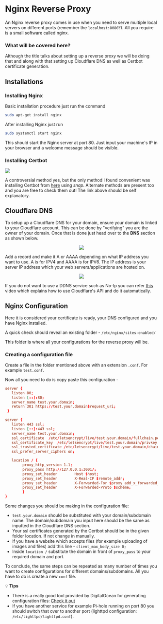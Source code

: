 # Nginx Reverse Proxy
An Nginx reverse proxy comes in use when you need to serve multiple local servers on different ports (remember the `localhost:8080`?). All you require is a small software called nginx.

### What will be covered here?
Although the title talks about setting up a reverse proxy we will be doing that and along with that setting up Cloudflare DNS as well as Certbot certificate generation.

## Installations
### Installing Nginx
Basic installation procedure just run the command 
```bash
sudo apt-get install nginx
```

After installing Nginx just run 
```bash
sudo systemctl start nginx
```
This should start the Nginx server at port 80. Just input your machine's IP in your browser and a welcome message should be visible.

### Installing Certbot
<div>
<img src="https://i.imgur.com/K5841WW.png">
</div>

A controversial method yes, but the only method I found convenient was installing Certbot from [here](https://certbot.eff.org/lets-encrypt/) using *snap*. Alternate methods are present too and you are free to check them out! The link above should be self explanatory.

## Cloudflare DNS
To setup up a Cloudflare DNS for your domain, ensure your domain is linked to your Cloudflare account. This can be done by "verifying" you are the owner of your domain. Once that is done just head over to the **DNS** section as shown below.

<div align=center>
<img src="https://i.imgur.com/8LGmJC9.png">
</div>

Add a record and make it A or AAAA depending on what IP address you want to use. A is for IPV4 and AAAA is for IPV6. The IP address is your server IP address which your web servers/applications are hosted on.

<div align=center>
<img src="https://i.imgur.com/tq4l1Jp.png">
</div>

If you do not want to use a DDNS service such as No-Ip you can refer [this](https://www.youtube.com/watch?v=rI-XxnyWFnM) video which explains how to use Cloudflare's API and do it automatically.

## Nginx Configuration
Here it is considered your certificate is ready, your DNS configured and you have Nginx installed.

A quick check should reveal an existing folder - `/etc/nginx/sites-enabled/`

This folder is where all your configurations for the reverse proxy will be.

### Creating a configuration file
Create a file in the folder mentioned above with an extension `.conf`. For example `test.conf`.

Now all you need to do is copy paste this configuration -
```conf
server {
   listen 80;
   listen [::]:80;
   server_name test.your.domain;
   return 301 https://test.your.domain$request_uri;
 }

server {
   listen 443 ssl;
   listen [::]:443 ssl;
   server_name test.your.domain;
   ssl_certificate  /etc/letsencrypt/live/test.your.domain/fullchain.pem;
   ssl_certificate_key  /etc/letsencrypt/live/test.your.domain/privkey.pem;
   ssl_trusted_certificate /etc/letsencrypt/live/test.your.domain/chain.pem;
   ssl_prefer_server_ciphers on;

   location / {
        proxy_http_version 1.1;
        proxy_pass http://127.0.0.1:3001/;
        proxy_set_header        Host $host;
        proxy_set_header        X-Real-IP $remote_addr;
        proxy_set_header        X-Forwarded-For $proxy_add_x_forwarded_for;
        proxy_set_header        X-Forwarded-Proto $scheme;
        }
}
```

Some changes you should be making in the configuration file:

- `test.your.domain` should be substituted with your domain/subdomain name. The domain/subdomain you input here should be the same as inputted in the Cloudflare DNS section.
- Your ssl certificates generated by the Certbot should be in the given folder location. If not change in manually.
- If you have a website which accepts files (for example uploading of images and files) add this line - `client_max_body_size 0;`
- Inside `location /` substitute the domain in front of `proxy_pass` to your required domain and port.

To conclude, the same steps can be repeated as many number of times you want to create configurations for different domains/subdomains. All you have to do is create a new `conf` file.

💡 **Tips**

- There is a really good tool provided by DigitalOcean for generating configuration files: [Check it out](https://github.com/digitalocean/nginxconfig.io)
- If you have another service for example Pi-hole running on port 80 you should switch that over to another port (lighttpd configuration: `/etc/lighttpd/lighttpd.conf`).